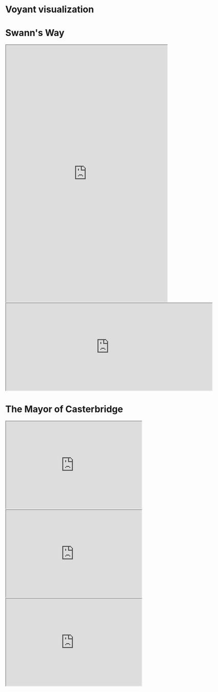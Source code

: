 # Voyant visualization

# Swann's Way

<!--	Exported from Voyant Tools (voyant-tools.org).
The iframe src attribute below uses a relative protocol to better function with both
http and https sites, but if you're embedding this into a local web page (file protocol)
you should add an explicit protocol (https if you're using voyant-tools.org, otherwise
it depends on this server.
Feel free to change the height and width values or other styling below: -->
<iframe style='width: 100%; height: 800px;' src='https://voyant-tools.org/?panels=topics%2Creader%2Ctrends%2Csummary%2Ccontexts&corpus=590ae216a9aa0b1334cd79513dc151aa'></iframe>

<!--	Exported from Voyant Tools (voyant-tools.org).
The iframe src attribute below uses a relative protocol to better function with both
http and https sites, but if you're embedding this into a local web page (file protocol)
you should add an explicit protocol (https if you're using voyant-tools.org, otherwise
it depends on this server.
Feel free to change the height and width values or other styling below: -->
<iframe style='width: 644px; height: 272px;' src='https://voyant-tools.org/tool/Topics/?numTopics=7&limit=7&corpus=590ae216a9aa0b1334cd79513dc151aa'></iframe>

# The Mayor of Casterbridge

<!--	Exported from Voyant Tools (voyant-tools.org).
The iframe src attribute below uses a relative protocol to better function with both
http and https sites, but if you're embedding this into a local web page (file protocol)
you should add an explicit protocol (https if you're using voyant-tools.org, otherwise
it depends on this server.
Feel free to change the height and width values or other styling below: -->
<iframe style='width: 424px; height: 272px;' src='https://voyant-tools.org/tool/Bubblelines/?query=said&query=henchard&query=elizabeth&query=farfrae&query=man&docId=96ac610a5dc516db67e71db40c083d95&corpus=8037772dc7bc884c4e5ee2843f5dc99b'></iframe>

<!--	Exported from Voyant Tools (voyant-tools.org).
The iframe src attribute below uses a relative protocol to better function with both
http and https sites, but if you're embedding this into a local web page (file protocol)
you should add an explicit protocol (https if you're using voyant-tools.org, otherwise
it depends on this server.
Feel free to change the height and width values or other styling below: -->
<iframe style='width: 424px; height: 272px;' src='https://voyant-tools.org/tool/Bubblelines/?query=said&query=henchard&query=elizabeth&query=farfrae&query=man&docId=96ac610a5dc516db67e71db40c083d95&corpus=8037772dc7bc884c4e5ee2843f5dc99b'></iframe>

<!--	Exported from Voyant Tools (voyant-tools.org).
The iframe src attribute below uses a relative protocol to better function with both
http and https sites, but if you're embedding this into a local web page (file protocol)
you should add an explicit protocol (https if you're using voyant-tools.org, otherwise
it depends on this server.
Feel free to change the height and width values or other styling below: -->
<iframe style='width: 424px; height: 272px;' src='https://voyant-tools.org/tool/Trends/?query=henchard&query=susan&query=susan*&query=love*&query=elizabeth&query=lucetta&mode=document&corpus=8037772dc7bc884c4e5ee2843f5dc99b'></iframe>
